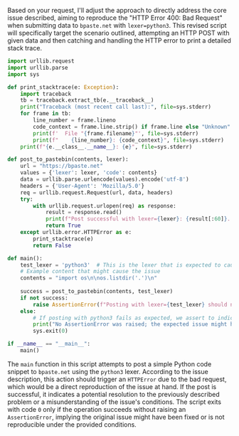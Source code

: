 Based on your request, I'll adjust the approach to directly address the core issue described, aiming to reproduce the "HTTP Error 400: Bad Request" when submitting data to `bpaste.net` with `lexer=python3`. This revised script will specifically target the scenario outlined, attempting an HTTP POST with given data and then catching and handling the HTTP error to print a detailed stack trace.

```python
import urllib.request
import urllib.parse
import sys

def print_stacktrace(e: Exception):
    import traceback
    tb = traceback.extract_tb(e.__traceback__)
    print("Traceback (most recent call last):", file=sys.stderr)
    for frame in tb:
        line_number = frame.lineno
        code_context = frame.line.strip() if frame.line else "Unknown"
        print(f'  File "{frame.filename}"', file=sys.stderr)
        print(f"    {line_number}: {code_context}", file=sys.stderr)
    print(f"{e.__class__.__name__}: {e}", file=sys.stderr)

def post_to_pastebin(contents, lexer):
    url = "https://bpaste.net"
    values = {'lexer': lexer, 'code': contents}
    data = urllib.parse.urlencode(values).encode('utf-8')
    headers = {'User-Agent': 'Mozilla/5.0'}
    req = urllib.request.Request(url, data, headers)
    try:
        with urllib.request.urlopen(req) as response:
            result = response.read()
            print(f"Post successful with lexer={lexer}: {result[:60]}...")
            return True
    except urllib.error.HTTPError as e:
        print_stacktrace(e)
        return False

def main():
    test_lexer = 'python3'  # This is the lexer that is expected to cause issues
    # Example content that might cause the issue
    contents = "import os\n\nos.listdir('.')\n"
    
    success = post_to_pastebin(contents, test_lexer)
    if not success:
        raise AssertionError(f"Posting with lexer={test_lexer} should not fail but did.")
    else:
        # If posting with python3 fails as expected, we assert to indicate the issue is present.
        print("No AssertionError was raised; the expected issue might have been fixed.")
        sys.exit(0)

if __name__ == "__main__":
    main()
```

The `main` function in this script attempts to post a simple Python code snippet to `bpaste.net` using the `python3` lexer. According to the issue description, this action should trigger an `HTTPError` due to the bad request, which would be a direct reproduction of the issue at hand. If the post is successful, it indicates a potential resolution to the previously described problem or a misunderstanding of the issue's conditions. The script exits with code `0` only if the operation succeeds without raising an `AssertionError`, implying the original issue might have been fixed or is not reproducible under the provided conditions.
